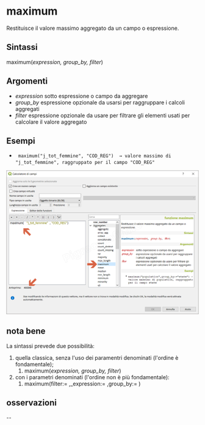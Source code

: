 # maximum

Restituisce il valore massimo aggregato da un campo o espressione.

## Sintassi

maximum(_expression, group_by, filter_)

## Argomenti

* _expression_ sotto espressione o campo da aggregare
* _group_by_ espressione opzionale da usarsi per raggruppare i calcoli aggregati
* _filter_ espressione opzionale da usare per filtrare gli elementi usati per calcolare il valore aggregato

## Esempi

* ` maximum("j_tot_femmine", "COD_REG")  → valore massimo di "j_tot_femmine", raggruppato per il campo "COD_REG"`

![](/img/aggregates/maximum/maximum1.png)

## nota bene

La sintassi prevede due possibilità:
1. quella classica, senza l'uso dei paramentri denominati (l'ordine è fondamentale);
    1. maximum(_expression, group_by, filter_)
2. con i parametri denominati (l'ordine non è più fondamentale): 
    1. maximum(filter:= ,_expression:= ,group_by:= )


## osservazioni

--
